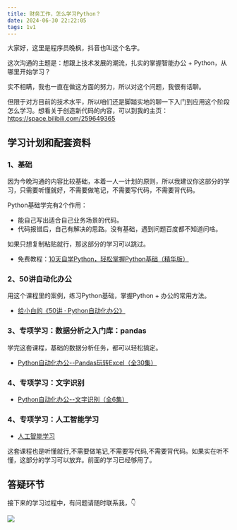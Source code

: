 ```yaml
---
title: 财务工作，怎么学习Python？
date: 2024-06-30 22:22:05
tags: 1v1
---
```


大家好，这里是程序员晚枫，抖音也叫这个名字。

这次沟通的主题是：想跟上技术发展的潮流，扎实的掌握智能办公 + Python，从哪里开始学习？

实不相瞒，我也一直在做这方面的努力，所以对这个问题，我很有话聊。

但限于对方目前的技术水平，所以咱们还是脚踏实地的聊一下入门到应用这个阶段怎么学习。想看关于创造新代码的内容，可以到我的主页：https://space.bilibili.com/259649365

## 学习计划和配套资料

### 1、基础

因为今晚沟通的内容比较基础，本着一人一计划的原则，所以我建议你这部分的学习，只需要听懂就好，不需要做笔记，不需要写代码，不需要背代码。

Python基础学完有2个作用：

- 能自己写出适合自己业务场景的代码。
- 代码报错后，自己有解决的思路。没有基础，遇到问题百度都不知道问啥。

如果只想复制粘贴就行，那这部分的学习可以跳过。

- 免费教程：[10天自学Python，轻松掌握Python基础（精华版）](https://www.bilibili.com/video/BV1MM4y1G76j/?spm_id_from=333.999.0.0)

### 2、50讲自动化办公
用这个课程里的案例，练习Python基础，掌握Python + 办公的常用方法。

- [给小白的《50讲 · Python自动化办公》](https://www.python-office.com/course/50-python-office.html)

### 3、专项学习：数据分析之入门库：pandas

学完这套课程，基础的数据分析任务，都可以轻松搞定。

- [Python自动化办公--Pandas玩转Excel（全30集）](https://www.bilibili.com/video/BV1hk4y1C73S/?spm_id_from=333.999.0.0&vd_source=ca20bb8763fcb18660aa74d7a87234fa)


### 4、专项学习：文字识别

- [Python自动化办公--文字识别（全6集）](https://www.bilibili.com/video/BV13J4m1s7L7/?spm_id_from=333.999.0.0&vd_source=ca20bb8763fcb18660aa74d7a87234fa)

### 4、专项学习：人工智能学习

- [人工智能学习](https://www.bilibili.com/video/BV1rU4y1u7og/?spm_id_from=333.999.0.0)

这套课程也是听懂就行,不需要做笔记,不需要写代码,不需要背代码。如果实在听不懂，这部分的学习可以放弃。前面的学习已经够用了。


## 答疑环节



接下来的学习过程中，有问题请随时联系我，👇

![](https://www.python-office.com/assets/img/qr-code.b0c382a8.jpg)